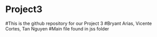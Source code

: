 # Project3
#This is the github repository for our Project 3
#Bryant Arias, Vicente Cortes, Tan Nguyen
#Main file found in jss folder
